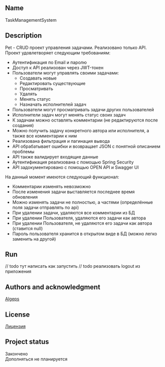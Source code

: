 ## Name

TaskManagementSystem

## Description

Pet - CRUD проект управления задачами. Реализовано только API.
Проект удовлетворяет следующим требованиям:

- Аутентификация по Email и паролю
- Доступ к API реализован через JWT-токен
- Пользователи могут управлять своими задачами:
    - Создавать новые
    - Редактировать существующие
    - Просматривать
    - Удалять
    - Менять статус
    - Назначать исполнителей задач
- Пользователи могут просматривать задачи других пользователей
- Исполнители задач могут менять статус своих задач
- К задачам можно оставлять комментарии (не редактируются после создания)
- Можно получить задачу конкретного автора или исполнителя, а также все комментарии к ним
- Реализована фильтрация и пагинация вывода
- API обрабатывает ошибки и возвращает JSON с понятной описанием проблемы
- API также валидирует входящие данные
- Аутентификация реализована с помощью Spring Security
- API задокументировано с помощью OPEN API и Swagger UI

На данный момент имеются следующий функционал:

* Комментарии изменять невозможно
* После изменения задачи выставляется последнее время обновления
* Можно изменять задачи не полностью, а частями (определённые поля задачи отправлять по api)
* При удалении задачи, удаляются все комментарии из БД
* При удалении Пользователя, удаляются его задачи как автора
* При удалении Пользователя, не удаляются его задачи как автора (ставится null)
* Пароль пользователя хранится в открытом виде в БД (можно легко заменить на другой)

## Run

// todo тут написать как запустить
// todo реализовать logout из приложения

## Authors and acknowledgment

[Algeps](https://github.com/Algeps)

## License

[Лицензия](./LICENSE)

## Project status

Закончено
<br>
Дополняться не планируется